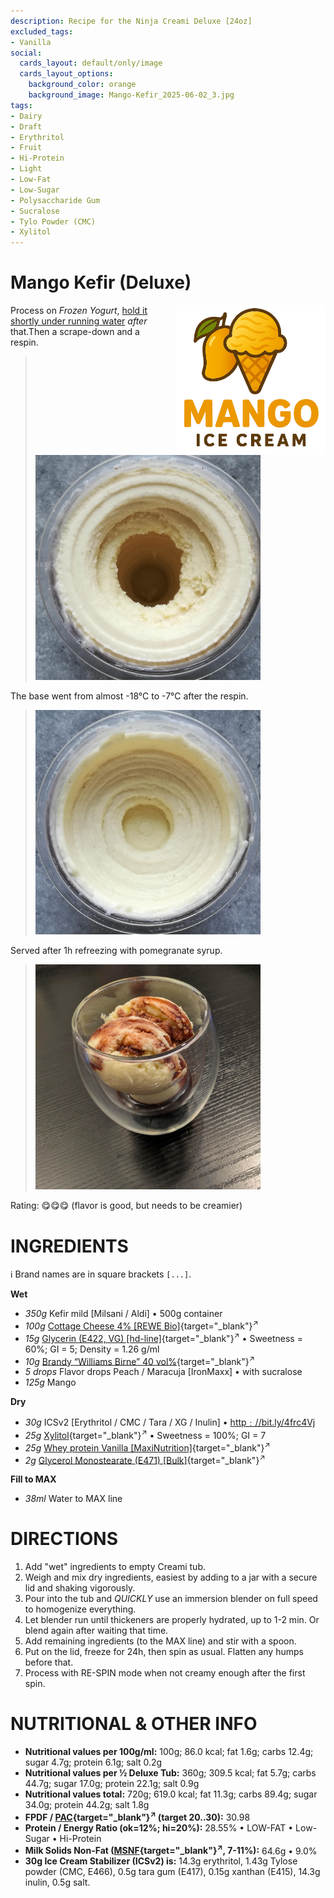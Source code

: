 ```yaml
---
description: Recipe for the Ninja Creami Deluxe [24oz]
excluded_tags:
- Vanilla
social:
  cards_layout: default/only/image
  cards_layout_options:
    background_color: orange
    background_image: Mango-Kefir_2025-06-02_3.jpg
tags:
- Dairy
- Draft
- Erythritol
- Fruit
- Hi-Protein
- Light
- Low-Fat
- Low-Sugar
- Polysaccharide Gum
- Sucralose
- Tylo Powder (CMC)
- Xylitol
---
```

# Mango Kefir (Deluxe)
<img style="float: right; margin-left: 1.5em;" width=240 alt="Logo" src="https://raw.githubusercontent.com/jhermann/ice-creamery/refs/heads/main/assets/mango-ice-cream-logo.png" />

Process on *Frozen Yogurt*, [hold it shortly under running water](https://jhermann.github.io/ice-creamery/info/tips%2Btricks/#handling-of-icy-sides-bottom)
*after* that.Then a scrape-down and a respin.

> <img width=360 alt="Spun Ice Cream" src="Mango-Kefir_2025-06-02_1.jpg" />

The base went from almost -18°C to -7°C after the respin.

> <img width=360 alt="Spun Ice Cream" src="Mango-Kefir_2025-06-02_2.jpg" />

Served after 1h refreezing with pomegranate syrup.

> <img width=360 alt="Spun Ice Cream" src="Mango-Kefir_2025-06-02_4.jpg" />

Rating: 😋😋😋 (flavor is good, but needs to be creamier)

# INGREDIENTS

ℹ️ Brand names are in square brackets `[...]`.

**Wet**

  - _350g_ Kefir mild [Milsani / Aldi] • 500g container
  - _100g_ [Cottage Cheese 4% \[REWE Bio\]](/ice-creamery/info/ingredients/#cottage-cheese){target="_blank"}<sup>↗</sup>
  - _15g_ [Glycerin (E422, VG) \[hd-line\]](/ice-creamery/info/ingredients/#vegetable-glycerin-glycerol-vg-e422){target="_blank"}<sup>↗</sup> • Sweetness = 60%; GI = 5; Density = 1.26 g/ml
  - _10g_ [Brandy “Williams Birne” 40 vol%](/ice-creamery/info/ingredients/#alcohol-ethanol){target="_blank"}<sup>↗</sup>
  - _5 drops_ Flavor drops Peach / Maracuja [IronMaxx] • with sucralose
  - _125g_ Mango

**Dry**

  - _30g_ ICSv2 [Erythritol / CMC / Tara / XG / Inulin] • [http﹕//bit.ly/4frc4Vj](https://jhermann.github.io/ice-creamery/I/Ice%20Cream%20Stabilizer%20(ICS)/)
  - _25g_ [Xylitol](/ice-creamery/info/ingredients/#xylitol-e967){target="_blank"}<sup>↗</sup> • Sweetness = 100%; GI = 7
  - _25g_ [Whey protein Vanilla \[MaxiNutrition\]](/ice-creamery/info/ingredients/#whey-protein){target="_blank"}<sup>↗</sup>
  - _2g_ [Glycerol Monostearate (E471) \[Bulk\]](/ice-creamery/info/ingredients/#glycerol-monostearate-gms-e471){target="_blank"}<sup>↗</sup>

**Fill to MAX**

  - _38ml_ Water to MAX line

# DIRECTIONS

 1. Add "wet" ingredients to empty Creami tub.
 1. Weigh and mix dry ingredients, easiest by adding to a jar with a secure lid and shaking vigorously.
 1. Pour into the tub and *QUICKLY* use an immersion blender on full speed to homogenize everything.
 1. Let blender run until thickeners are properly hydrated, up to 1-2 min. Or blend again after waiting that time.
 1. Add remaining ingredients (to the MAX line) and stir with a spoon.
 1. Put on the lid, freeze for 24h, then spin as usual. Flatten any humps before that.
 1. Process with RE-SPIN mode when not creamy enough after the first spin.

# NUTRITIONAL & OTHER INFO
- **Nutritional values per 100g/ml:** 100g; 86.0 kcal; fat 1.6g; carbs 12.4g; sugar 4.7g; protein 6.1g; salt 0.2g
- **Nutritional values per ½ Deluxe Tub:** 360g; 309.5 kcal; fat 5.7g; carbs 44.7g; sugar 17.0g; protein 22.1g; salt 0.9g
- **Nutritional values total:** 720g; 619.0 kcal; fat 11.3g; carbs 89.4g; sugar 34.0g; protein 44.2g; salt 1.8g
- **FPDF / [PAC](/ice-creamery/info/glossary/#potere-anti-congelante-pac){target="_blank"}<sup>↗</sup> (target 20..30):** 30.98
- **Protein / Energy Ratio (ok=12%; hi=20%):** 28.55% • LOW-FAT • Low-Sugar • Hi-Protein
- **Milk Solids Non-Fat ([MSNF](/ice-creamery/info/glossary/#milk-solids-not-fat-msnf){target="_blank"}<sup>↗</sup>, 7-11%):** 64.6g • 9.0%
- **30g Ice Cream Stabilizer (ICSv2) is:** 14.3g erythritol, 1.43g Tylose powder (CMC, E466), 
0.5g tara gum (E417), 0.15g xanthan (E415),
14.3g inulin, 0.5g salt.
